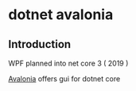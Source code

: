 # dotnet avalonia

## Introduction

WPF planned into net core 3 ( 2019 )

[Avalonia](https://github.com/AvaloniaUI/avalonia-dotnet-templates) offers gui for dotnet core
